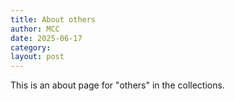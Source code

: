 ```yaml
---
title: About others
author: MCC
date: 2025-06-17
category: 
layout: post
---
```


This is an about page for "others" in the collections.
